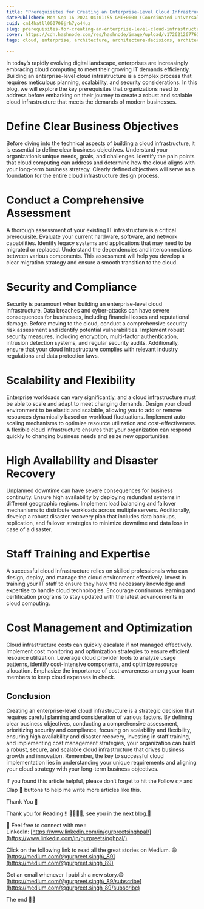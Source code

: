 ```yaml
---
title: "Prerequisites for Creating an Enterprise-Level Cloud Infrastructure"
datePublished: Mon Sep 16 2024 04:01:55 GMT+0000 (Coordinated Universal Time)
cuid: cm14hatll000709jrh7yo44uz
slug: prerequisites-for-creating-an-enterprise-level-cloud-infrastructure
cover: https://cdn.hashnode.com/res/hashnode/image/upload/v1726212677612/1f2ee99b-9c16-4f34-9691-04e835bcd3e7.png
tags: cloud, enterprise, architecture, architecture-decisions, architecture-design

---
```


In today’s rapidly evolving digital landscape, enterprises are increasingly embracing cloud computing to meet their growing IT demands efficiently. Building an enterprise-level cloud infrastructure is a complex process that requires meticulous planning, scalability, and security considerations. In this blog, we will explore the key prerequisites that organizations need to address before embarking on their journey to create a robust and scalable cloud infrastructure that meets the demands of modern businesses.

# **Define Clear Business Objectives**

Before diving into the technical aspects of building a cloud infrastructure, it is essential to define clear business objectives. Understand your organization’s unique needs, goals, and challenges. Identify the pain points that cloud computing can address and determine how the cloud aligns with your long-term business strategy. Clearly defined objectives will serve as a foundation for the entire cloud infrastructure design process.

# **Conduct a Comprehensive Assessment**

A thorough assessment of your existing IT infrastructure is a critical prerequisite. Evaluate your current hardware, software, and network capabilities. Identify legacy systems and applications that may need to be migrated or replaced. Understand the dependencies and interconnections between various components. This assessment will help you develop a clear migration strategy and ensure a smooth transition to the cloud.

# **Security and Compliance**

Security is paramount when building an enterprise-level cloud infrastructure. Data breaches and cyber-attacks can have severe consequences for businesses, including financial losses and reputational damage. Before moving to the cloud, conduct a comprehensive security risk assessment and identify potential vulnerabilities. Implement robust security measures, including encryption, multi-factor authentication, intrusion detection systems, and regular security audits. Additionally, ensure that your cloud infrastructure complies with relevant industry regulations and data protection laws.

# **Scalability and Flexibility**

Enterprise workloads can vary significantly, and a cloud infrastructure must be able to scale and adapt to meet changing demands. Design your cloud environment to be elastic and scalable, allowing you to add or remove resources dynamically based on workload fluctuations. Implement auto-scaling mechanisms to optimize resource utilization and cost-effectiveness. A flexible cloud infrastructure ensures that your organization can respond quickly to changing business needs and seize new opportunities.

# **High Availability and Disaster Recovery**

Unplanned downtime can have severe consequences for business continuity. Ensure high availability by deploying redundant systems in different geographic regions. Implement load balancing and failover mechanisms to distribute workloads across multiple servers. Additionally, develop a robust disaster recovery plan that includes data backups, replication, and failover strategies to minimize downtime and data loss in case of a disaster.

# **Staff Training and Expertise**

A successful cloud infrastructure relies on skilled professionals who can design, deploy, and manage the cloud environment effectively. Invest in training your IT staff to ensure they have the necessary knowledge and expertise to handle cloud technologies. Encourage continuous learning and certification programs to stay updated with the latest advancements in cloud computing.

# **Cost Management and Optimization**

Cloud infrastructure costs can quickly escalate if not managed effectively. Implement cost monitoring and optimization strategies to ensure efficient resource utilization. Leverage cloud provider tools to analyze usage patterns, identify cost-intensive components, and optimize resource allocation. Emphasize the importance of cost-awareness among your team members to keep cloud expenses in check.

## **Conclusion**

Creating an enterprise-level cloud infrastructure is a strategic decision that requires careful planning and consideration of various factors. By defining clear business objectives, conducting a comprehensive assessment, prioritizing security and compliance, focusing on scalability and flexibility, ensuring high availability and disaster recovery, investing in staff training, and implementing cost management strategies, your organization can build a robust, secure, and scalable cloud infrastructure that drives business growth and innovation. Remember, the key to successful cloud implementation lies in understanding your unique requirements and aligning your cloud strategy with your long-term business objectives.

If you found this article helpful, please don’t forget to hit the Follow 👉 and Clap 👏 buttons to help me write more articles like this.

Thank You 🖤

Thank you for Reading !! 🙌🏻😁📃, see you in the next blog.🤘

🚀 Feel free to connect with me :  
LinkedIn: [https://www.linkedin.com/in/gurpreetsinghpal/](https://www.linkedin.com/in/gurpreetsinghpal/)

Click on the following link to read all the great stories on Medium. 😄  
[https://medium.com/@gurpreet.singh\_89](https://medium.com/@gurpreet.singh_89)

Get an email whenever I publish a new story.😄  
[https://medium.com/@gurpreet.singh\_89/subscribe](https://medium.com/@gurpreet.singh_89/subscribe)

The end ✌🏻